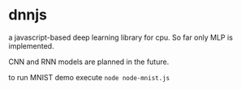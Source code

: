 # dnnjs
a javascript-based deep learning library for cpu. So far only MLP is implemented.

CNN and RNN models are planned in the future.

to run MNIST demo execute `node node-mnist.js`
